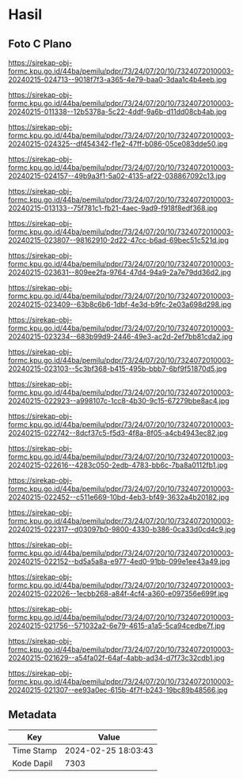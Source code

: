# Hasil

## Foto C Plano

https://sirekap-obj-formc.kpu.go.id/44ba/pemilu/pdpr/73/24/07/20/10/7324072010003-20240215-024713--9018f7f3-a365-4e79-baa0-3daa1c4b4eeb.jpg

https://sirekap-obj-formc.kpu.go.id/44ba/pemilu/pdpr/73/24/07/20/10/7324072010003-20240215-011338--12b5378a-5c22-4ddf-9a6b-d11dd08cb4ab.jpg

https://sirekap-obj-formc.kpu.go.id/44ba/pemilu/pdpr/73/24/07/20/10/7324072010003-20240215-024325--df454342-f1e2-47ff-b086-05ce083dde50.jpg

https://sirekap-obj-formc.kpu.go.id/44ba/pemilu/pdpr/73/24/07/20/10/7324072010003-20240215-024157--49b9a3f1-5a02-4135-af22-038867092c13.jpg

https://sirekap-obj-formc.kpu.go.id/44ba/pemilu/pdpr/73/24/07/20/10/7324072010003-20240215-013133--75f781c1-fb21-4aec-9ad9-f918f8edf368.jpg

https://sirekap-obj-formc.kpu.go.id/44ba/pemilu/pdpr/73/24/07/20/10/7324072010003-20240215-023807--98162910-2d22-47cc-b6ad-69bec51c521d.jpg

https://sirekap-obj-formc.kpu.go.id/44ba/pemilu/pdpr/73/24/07/20/10/7324072010003-20240215-023631--809ee2fa-9764-47d4-94a9-2a7e79dd36d2.jpg

https://sirekap-obj-formc.kpu.go.id/44ba/pemilu/pdpr/73/24/07/20/10/7324072010003-20240215-023409--63b8c6b6-1dbf-4e3d-b9fc-2e03a698d298.jpg

https://sirekap-obj-formc.kpu.go.id/44ba/pemilu/pdpr/73/24/07/20/10/7324072010003-20240215-023234--683b99d9-2446-49e3-ac2d-2ef7bb81cda2.jpg

https://sirekap-obj-formc.kpu.go.id/44ba/pemilu/pdpr/73/24/07/20/10/7324072010003-20240215-023103--5c3bf368-b415-495b-bbb7-6bf9f51870d5.jpg

https://sirekap-obj-formc.kpu.go.id/44ba/pemilu/pdpr/73/24/07/20/10/7324072010003-20240215-022923--a998107c-1cc8-4b30-9c15-67279bbe8ac4.jpg

https://sirekap-obj-formc.kpu.go.id/44ba/pemilu/pdpr/73/24/07/20/10/7324072010003-20240215-022742--8dcf37c5-f5d3-4f8a-8f05-a4cb4943ec82.jpg

https://sirekap-obj-formc.kpu.go.id/44ba/pemilu/pdpr/73/24/07/20/10/7324072010003-20240215-022616--4283c050-2edb-4783-bb6c-7ba8a0112fb1.jpg

https://sirekap-obj-formc.kpu.go.id/44ba/pemilu/pdpr/73/24/07/20/10/7324072010003-20240215-022452--c511e669-10bd-4eb3-bf49-3632a4b20182.jpg

https://sirekap-obj-formc.kpu.go.id/44ba/pemilu/pdpr/73/24/07/20/10/7324072010003-20240215-022317--d03097b0-9800-4330-b386-0ca33d0cd4c9.jpg

https://sirekap-obj-formc.kpu.go.id/44ba/pemilu/pdpr/73/24/07/20/10/7324072010003-20240215-022152--bd5a5a8a-e977-4ed0-91bb-099e1ee43a49.jpg

https://sirekap-obj-formc.kpu.go.id/44ba/pemilu/pdpr/73/24/07/20/10/7324072010003-20240215-022026--1ecbb268-a84f-4cf4-a360-e097356e699f.jpg

https://sirekap-obj-formc.kpu.go.id/44ba/pemilu/pdpr/73/24/07/20/10/7324072010003-20240215-021756--571032a2-6e79-4615-a1a5-5ca94cedbe7f.jpg

https://sirekap-obj-formc.kpu.go.id/44ba/pemilu/pdpr/73/24/07/20/10/7324072010003-20240215-021629--a54fa02f-64af-4abb-ad34-d7f73c32cdb1.jpg

https://sirekap-obj-formc.kpu.go.id/44ba/pemilu/pdpr/73/24/07/20/10/7324072010003-20240215-021307--ee93a0ec-615b-4f7f-b243-19bc89b48566.jpg


## Metadata

| Key        | Value               |
| ---------- | ------------------- |
| Time Stamp | 2024-02-25 18:03:43 |
| Kode Dapil | 7303                |



